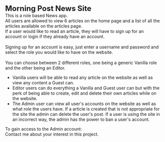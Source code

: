 **<font size="5">Morning Post News Site</font>** <br/>
This is a role based News app. <br/>
All users are allowed to view 6 articles on the home page and a list of all the articles available on the articles page.
<br/>
If a user would like to read an article, they will have to sign up for an account or login if they already have an account. <br/>
<br/>
Signing up for an account is easy, just enter a username and password and select the role you would like to have on the website.<br/>
<br/>
You can choose between 2 different roles, one being a generic Vanilla role and the other being an Editor. 
* Vanilla users will be able to read any article on the website as well as view any content a Guest can.
* Editor users can do everything a Vanilla and Guest user can but with the perk of being able to create, edit and delete their own         articles while on the website. 
* The Admin user can view all user's accounts on the website as well as what role the users have. If a article is created that is not appropriate for the site the admin can delete the user's post. If a user is using the site in an incorrect way, the admin has the power to ban a user's account.

To gain access to the Admin account: <br/>
Contact me about your interest in this project.
